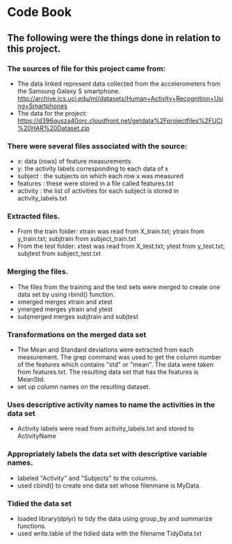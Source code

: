 # Code Book
## The following were the things done in relation to this project.
### The sources of file for this project came from:
- The data linked represent data collected from the accelerometers from the Samsung Galaxy S smartphone. http://archive.ics.uci.edu/ml/datasets/Human+Activity+Recognition+Using+Smartphones  
- The data for the project: https://d396qusza40orc.cloudfront.net/getdata%2Fprojectfiles%2FUCI%20HAR%20Dataset.zip
### There were several files associated with the source:
- x: data (rows) of feature measurements
- y: the activity labels corresponding to each data of x
- subject : the subjects on which each row x was measured
- features : these were stored in a file called features.txt
- activity : the list of activities for each subject is stored in activity_labels.txt
### Extracted files.
- From the train folder: xtrain was read from X_train.txt; ytrain from y_train.txt; subjtrain from subject_train.txt
- From the test folder:  xtest was read from X_test.txt; ytest from y_test.txt; subjtest from subject_test.txt
### Merging the files.
- The files from the training and the test sets were merged to create one data set by using rbind() function.
- xmerged merges xtrain and xtest 
- ymerged merges ytrain and ytest 
- subjmerged merges subjtrain and subjtest 
### Transformations on the merged data set
- The Mean and Standard deviations were extracted from each measurement. The grep command was used to get the column number of the features which contains "std" or "mean". The data were taken from features.txt. The resulting data set that has the features is MeanStd.
- set up column names on the resulting dataset.
### Uses descriptive activity names to name the activities in the data set
- Activity labels were read from activity_labels.txt and stored to ActivityName
### Appropriately labels the data set with descriptive variable names.
- labeled "Activity" and "Subjects" to the columns.
- used cbind() to create one data set whose filenmane is MyData.
### Tidied the data set
- loaded library(dplyr) to tidy the data using group_by and summarize functions.
- used write.table of the tidied data with the filename TidyData.txt
